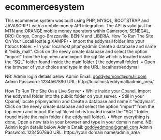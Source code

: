 # ecommercesystem
This ecommerce system was built using PHP, MYSQL, BOOTSTRAP and JAVASCRIPT with a mobile money API integration. The API is valid just for MTN and ORANGE mobile money operators within Cameroon, SENEGAL, DRC-Congo, Congo-Brazzaville, BENIN and LIBERIA.
How To Run The Site On Your LocalHost(e.g XAMPP)
•	Import the eddymall folder into your htdocs folder.
•	In your localhost phpmyadmin Create a database and name it “eddy_mall”. Click on the newly create database and select the option “import” from the top menu and import the sql file which is located inside the “SQL” folder found inside the main folder ( the eddymall folder).
•	Open the browser of your choice and type in the URL: localhost/eddymall

NB: Admin login details below
Admin Email: goddyedmond@gmail.com
Admin Password: 1234567890
URL: http://localhost/eddymall/admin_area/

How To Run The Site On a Live Server 
•	While inside your Cpanel, Import the eddymall folder into the public folder on your server.
•	Still in your Cpanel, locate phpmyadmin and Create a database and name it “eddymall”. Click on the newly create database and select the option “import” from the top menu and import the sql file which is located inside the “SQL” folder found inside the main folder ( the eddymall folder).
•	When everything is done, Open a new tab in your browser  and type in your domain name.
NB: Admin login details below
Admin Email: goddyedmond@gmail.com
Admin Password: 1234567890
URL: https://your domain name/admin_area
